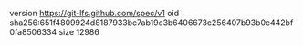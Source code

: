 version https://git-lfs.github.com/spec/v1
oid sha256:651f4809924d8187933bc7ab19c3b6406673c256407b93b0c442bf0fa8506334
size 12986
